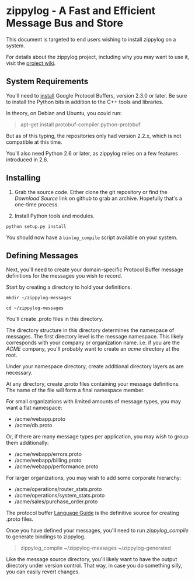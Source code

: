 # zippylog - A Fast and Efficient Message Bus and Store

This document is targeted to end users wishing to install zippylog on a system.

For details about the zippylog project, including why you may want to use it,
visit the [project wiki](http://wiki.github.com/indygreg/zippylog/).

## System Requirements

You'll need to [install](http://code.google.com/apis/protocolbuffers/)
Google Protocol Buffers, version 2.3.0 or later. Be sure to install the Python
bits in addition to the C++ tools and libraries.

In theory, on Debian and Ubuntu, you could run:

 > apt-get install protobuf-compiler python-protobuf

But as of this typing, the repositories only had version 2.2.x, which is not
compatible at this time.

You'll also need Python 2.6 or later, as zippylog relies on a few features
introduced in 2.6.

## Installing

1. Grab the source code. Either clone the git repository or find the
_Download Source_ link on github to grab an archive. Hopefully that's a
one-time process.

2. Install Python tools and modules.

`python setup.py install`

You should now have a `binlog_compile` script available on your system.

## Defining Messages

Next, you'll need to create your domain-specific Protocol Buffer message
definitions for the messages you wish to record.

Start by creating a directory to hold your definitions.

`mkdir ~/zippylog-messages`

`cd ~/zippylog-messages`

You'll create .proto files in this directory.

The directory structure in this directory determines the namespace of
messages. The first directory level is the message namespace. This likely
corresponds with your company or organization name. i.e. if you are the
_ACME_ company, you'll probably want to create an _acme_ directory at
the root.

Under your namespace directory, create additional directory layers as are
necessary.

At any directory, create .proto files containing your message definitions.
The name of the file will form a final namespace member.

For small organizations with limited amounts of message types, you may want
a flat namespace:

* /acme/webapp.proto
* /acme/db.proto

Or, if there are many message types per application, you may wish to group them
additionally:

* /acme/webapp/errors.proto
* /acme/webapp/billing.proto
* /acme/webapp/performance.proto

For larger organizations, you may wish to add some corporate hierarchy:

* /acme/operations/router_stats.proto
* /acme/operations/system_stats.proto
* /acme/sales/purchase_order.proto

The protocol buffer
[Language Guide](http://code.google.com/apis/protocolbuffers/docs/proto.html)
is the definitive source for creating .proto files.

Once you have defined your messages, you'll need to run _zippylog_compile_ to
generate bindings to zippylog.

> zippylog_compile ~/zippylog-messages ~/zippylog-generated

Like the message source directory, you'll likely want to have the output
directory under version control. That way, in case you do something silly,
you can easily revert changes.

